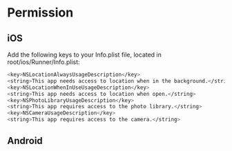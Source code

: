 # Permission

## iOS

Add the following keys to your Info.plist file, located in root/ios/Runner/Info.plist:

``` bash
<key>NSLocationAlwaysUsageDescription</key>
<string>This app needs access to location when in the background.</string>
<key>NSLocationWhenInUseUsageDescription</key>
<string>This app needs access to location when open.</string>
<key>NSPhotoLibraryUsageDescription</key>
<string>This app requires access to the photo library.</string>
<key>NSCameraUsageDescription</key>
<string>This app requires access to the camera.</string>
```

## Android
